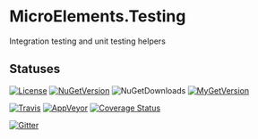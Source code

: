 # MicroElements.Testing
Integration testing and unit testing helpers

## Statuses
[![License](https://img.shields.io/github/license/micro-elements/MicroElements.Testing.svg)](https://raw.githubusercontent.com/micro-elements/MicroElements.Testing/master/LICENSE)
[![NuGetVersion](https://img.shields.io/nuget/v/MicroElements.Testing.svg)](https://www.nuget.org/packages/MicroElements.Testing)
![NuGetDownloads](https://img.shields.io/nuget/dt/MicroElements.Testing.svg)
[![MyGetVersion](https://img.shields.io/myget/micro-elements/v/MicroElements.Testing.svg)](https://www.myget.org/feed/micro-elements/package/nuget/MicroElements.Testing)

[![Travis](https://img.shields.io/travis/micro-elements/MicroElements.Testing/master.svg?logo=travis)](https://travis-ci.org/micro-elements/MicroElements.Testing)
[![AppVeyor](https://img.shields.io/appveyor/ci/micro-elements/microelements-testing.svg?logo=appveyor)](https://ci.appveyor.com/project/micro-elements/microelements-testing)
[![Coverage Status](https://img.shields.io/coveralls/micro-elements/MicroElements.Testing.svg)](https://coveralls.io/r/micro-elements/MicroElements.Testing)

[![Gitter](https://img.shields.io/gitter/room/micro-elements/MicroElements.Testing.svg)](https://gitter.im/micro-elements/MicroElements.Testing)
